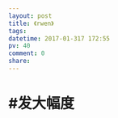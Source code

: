 ```yaml
---
layout: post
title: 《rwen》
tags: 
datetime: 2017-01-317 172:55
pv: 40
comment: 0
share: 
---
```


#  #发大幅度

